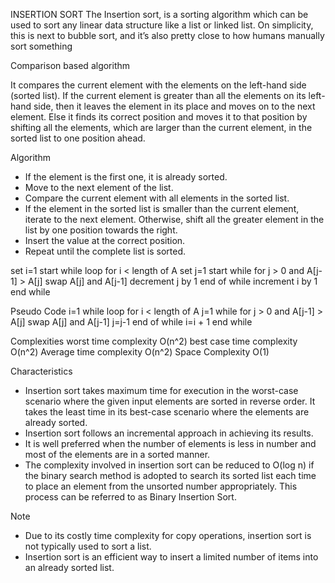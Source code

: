 INSERTION SORT
The Insertion sort, is a sorting algorithm which can be used to sort any linear data structure like a list or linked list. On simplicity, this is next to bubble sort, and it’s also pretty close to how humans manually sort something

Comparison based algorithm

It compares the current element with the elements on the left-hand side (sorted list). If the current element is greater than all the elements on its left-hand side, then it leaves the element in its place and moves on to the next element. Else it finds its correct position and moves it to that position by shifting all the elements, which are larger than the current element, in the sorted list to one position ahead.

Algorithm
* If the element is the first one, it is already sorted.
* Move to the next element of the list.
* Compare the current element with all elements in the sorted list.
* If the element in the sorted list is smaller than the current element, iterate to the next element. Otherwise, shift all the greater element in the list by one position towards the right.
* Insert the value at the correct position.
* Repeat until the complete list is sorted.


set i=1
start while loop for i < length of A
    set j=1
    start while for j > 0 and A[j-1] > A[j] 
        swap A[j] and A[j-1]
        decrement j by 1
    end of while
    increment i by 1
end while  


Pseudo Code 
i=1
while loop for i < length of A
    j=1
    while for j > 0 and A[j-1] > A[j] 
        swap A[j] and A[j-1]
        j=j-1
    end of while
    i=i + 1
end while  

Complexities
    worst time complexity O(n^2)
    best case time complexity O(n^2)
    Average time complexity O(n^2)
    Space Complexity O(1)

Characteristics
* Insertion sort takes maximum time for execution in the worst-case scenario where the given input elements are sorted in reverse order. It takes the least time in its best-case scenario where the elements are already sorted.
* Insertion sort follows an incremental approach in achieving its results.
* It is well preferred when the number of elements is less in number and most of the elements are in a sorted manner.
* The complexity involved in insertion sort can be reduced to O(log n) if the binary search method is adopted to search its sorted list each time to place an element from the unsorted number appropriately. This process can be referred to as Binary Insertion Sort.   

Note
* Due to its costly time complexity for copy operations, insertion sort is not typically used to sort a list.
* Insertion sort is an efficient way to insert a limited number of items into an already sorted list.
